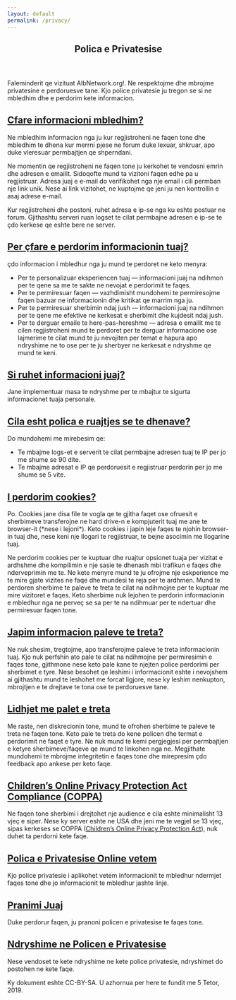 ```yaml
---
layout: default
permalink: /privacy/
---
```

<header class="Hero">
  <div class="container container-narrow" style="text-align: center">
    <h2>Polica e Privatesise</h2>
  </div>
</header>

<article class="container container-narrow story">
<div style="max-width: 800px" style="text-align: justify" markdown="1">

Faleminderit qe vizituat AlbNetwork.org!. 
Ne respektojme dhe mbrojme privatesine e perdoruesve tane. Kjo police privatesie ju tregon se si ne mbledhim dhe e perdorim kete informacion.
  
<p><a name="mbledhja"></a></p>
<h2><a href="#mbledhja">Cfare informacioni mbledhim?</a></h2>
<p>Ne mbledhim informacion nga ju kur regjistroheni ne faqen tone dhe mbledhim te dhena kur merrni pjese ne forum duke lexuar, shkruar, apo duke vleresuar permbajtjen qe shperndani.</p>
<p>Ne momentin qe regjistroheni ne faqen tone ju kerkohet te vendosni emrin dhe adresen e emailit. Sidoqofte mund ta vizitoni faqen edhe pa u regjistruar. Adresa juaj e e-mail do verifikohet nga nje email i cili permban nje link unik. Nese ai link vizitohet, ne kuptojme qe jeni ju nen kontrollin e asaj adrese e-mail.</p>
<p>Kur regjistroheni dhe postoni, ruhet adresa e ip-se nga ku eshte postuar ne forum. Gjithashtu serveri ruan logset te cilat permbajne adresen e ip-se te çdo kerkese qe eshte bere ne server.</p>
<p><a name="perdorimi"></a></p>
<h2><a href="#perdorimi">Per çfare e perdorim informacionin tuaj?</a></h2>
<p>çdo informacion i mbledhur nga ju mund te perdoret ne keto menyra:</p>
<ul>
<li>Per te personalizuar eksperiencen tuaj — informacioni juaj na ndihmon per te qene sa me te sakte ne nevojat e perdorimit te faqes.</li>
<li>Per te permiresuar faqen — vazhdimisht mundohemi te permiresojme faqen bazuar ne informacionin dhe kritikat qe marrim nga ju.</li>
<li>Per te permiresuar sherbimin ndaj jush — informacioni juaj na ndihmon per te qene me efektive ne kerkesat e sherbimit dhe kujdesit ndaj jush.</li>
<li>Per te derguar emaile te here-pas-hereshme — adresa e emailit me te cilen regjistroheni mund te perdoret per te derguar informacione ose lajmerime te cilat mund te ju nevojiten per temat e hapura apo ndryshime ne to ose per te ju sherbyer ne kerkesat e ndryshme qe mund te keni.</li>
</ul>
<p><a name="mbrojtja"></a></p>
<h2><a href="#mbrojtja">Si ruhet informacioni juaj?</a></h2>
<p>Jane implementuar masa te ndryshme per te mbajtur te sigurta informacionet tuaja personale.</p>
<p><a name="ruajtja-e-te-dhenave"></a></p>
<h2><a href="#ruajtja-e-te-dhenave">Cila esht polica e ruajtjes se te dhenave?</a></h2>
<p>Do mundohemi me mirebesim qe:</p>
<ul>
<li>Te mbajme logs-et e serverit te cilat permbajne adresen tuaj te IP per jo me shume se 90 dite.</li>
<li>Te mbajme adresat e IP qe perdoruesit e regjistruar perdorin per jo me shume se 5 vite.</li>
</ul>
<p><a name="cookies"></a></p>
<h2><a href="#cookies">I perdorim cookies?</a></h2>
<p>Po. Cookies jane disa file te vogla qe te gjitha faqet ose ofruesit e sherbimeve transferojne ne hard drive-n e kompjuterit tuaj me ane te browser-it (*nese i lejoni*). Keto cookies i japin leje faqes te njohin browser-in tuaj dhe, nese keni nje llogari te regjistruar, te bejne asocimin me llogarine tuaj.</p>
<p>Ne perdorim cookies per te kuptuar dhe ruajtur opsionet tuaja per vizitat e ardhshme dhe kompilimin e nje sasie te dhenash mbi trafikun e faqes dhe nderveprimin me te. Ne kete menyre mund te ju ofrojme nje eskperience me te mire gjate vizites ne faqe dhe mundesi te reja per te ardhmen. Mund te perdoren sherbime te paleve te treta te cilat na ndihmojne per te kuptuar me mire vizitoret e faqes. Keto sherbime nuk lejohen te perdorin informacionin e mbledhur nga ne perveç se sa per te na ndihmuar per te ndertuar dhe permiresuar faqen tone.</p>
<p><a name="palet-e-treta"></a></p>
<h2><a href="#palet-e-treta">Japim informacion paleve te treta?</a></h2>
<p>Ne nuk shesim, tregtojme, apo transferojme paleve te treta informacionin tuaj. Kjo nuk perfshin ato pale te cilat na ndihmojne per permiresimin e faqes tone, gjithmone nese keto pale kane te njejten police perdorimi per sherbimet e tyre. Nese besohet qe leshimi i informacionit eshte i nevojshem ai gjithashtu mund te leshohet me forcat ligjore, nese ky leshim nenkupton, mbrojtjen e te drejtave te tona ose te perdoruesve tane.</p>
<p><a name="bashkepunime"></a></p>
<h2><a href="#bashkepunime">Lidhjet me palet e treta</a></h2>
<p>Me raste, nen diskrecionin tone, mund te ofrohen sherbime te paleve te treta ne faqen tone. Keto pale te treta do kene policen dhe termat e perdorimit ne faqet e tyre. Ne nuk mund te kemi pergjegjesi per permbajtjen e ketyre sherbimeve/faqeve qe mund te linkohen nga ne. Megjithate mundohemi te mbrojme integritetin e faqes tone dhe mirepresim çdo feedback apo ankese per keto faqe.</p>
<p><a name="coppa"></a></p>
<h2><a href="#coppa">Children’s Online Privacy Protection Act Compliance (COPPA)</a></h2>
<p>Ne faqen tone sherbimi i drejtohet nje audience e cila eshte minimalisht 13 vjeç e siper. Nese ky server eshte ne USA dhe jeni me te vegjel se 13 vjeç, sipas kerkeses se COPPA (<a href="https://en.wikipedia.org/wiki/Children%27s_Online_Privacy_Protection_Act">Children’s Online Privacy Protection Act</a>), nuk duhet ta perdorni kete faqe.</p>
<p><a name="ne-linje"></a></p>
<h2><a href="#ne-linje">Polica e Privatesise Online vetem</a></h2>
<p>Kjo police privatesie i aplikohet vetem informacionit te mbledhur ndermjet faqes tone dhe jo informacionit te mbledhur jashte linje.</p>
<p><a name="pranimi"></a></p>
<h2><a href="#pranimi">Pranimi Juaj</a></h2>
<p>Duke perdorur faqen, ju pranoni policen e privatesise te faqes tone.</p>
<p><a name="ndryshime"></a></p>
<h2><a href="#ndryshime">Ndryshime ne Policen e Privatesise</a></h2>
<p>Nese vendoset te kete ndryshime ne kete police privatesie, ndryshimet do postohen ne kete faqe.</p>
<p>Ky dokument eshte CC-BY-SA. U azhornua per here te fundit me 5 Tetor, 2019.</p>


</div>
</article>
